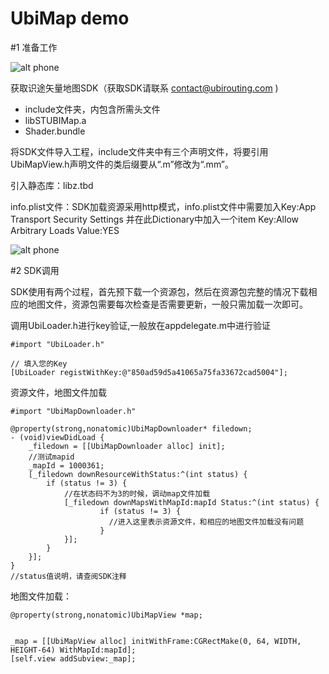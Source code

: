UbiMap demo
===
#1 准备工作

![alt phone](http://ubirouting.com/imageUse/UbiMap.gif)


获取识途矢量地图SDK（获取SDK请联系 contact@ubirouting.com )

- include文件夹，内包含所需头文件
- libSTUBIMap.a
- Shader.bundle

将SDK文件导入工程，include文件夹中有三个声明文件，将要引用UbiMapView.h声明文件的类后缀要从“.m”修改为“.mm”。

引入静态库：libz.tbd


info.plist文件：SDK加载资源采用http模式，info.plist文件中需要加入Key:App Transport Security Settings 并在此Dictionary中加入一个item Key:Allow Arbitrary Loads  Value:YES

![alt phone](http://ubirouting.com/imageUse/ubimaplibs_info.png)

#2 SDK调用

SDK使用有两个过程，首先预下载一个资源包，然后在资源包完整的情况下载相应的地图文件，资源包需要每次检查是否需要更新，一般只需加载一次即可。

调用UbiLoader.h进行key验证,一般放在appdelegate.m中进行验证

	#import "UbiLoader.h"
	
	// 填入您的Key
	[UbiLoader registWithKey:@"850ad59d5a41065a75fa33672cad5004"];
	
资源文件，地图文件加载

	#import "UbiMapDownloader.h"
	
	@property(strong,nonatomic)UbiMapDownloader* filedown;
	- (void)viewDidLoad {
		_filedown = [[UbiMapDownloader alloc] init];
		//测试mapid
		_mapId = 1000361;
		[_filedown downResourceWithStatus:^(int status) {
        	if (status != 3) {
	            //在状态码不为3的时候，调动map文件加载
	            [_filedown downMapsWithMapId:mapId Status:^(int status) {
		                if (status != 3) {
		                  //进入这里表示资源文件，和相应的地图文件加载没有问题
						}
		        }];
	        }
    	}];
	}
	//status值说明，请查阅SDK注释
	
地图文件加载：

	@property(strong,nonatomic)UbiMapView *map;
	
	
	_map = [[UbiMapView alloc] initWithFrame:CGRectMake(0, 64, WIDTH, HEIGHT-64) WithMapId:mapId];
    [self.view addSubview:_map];